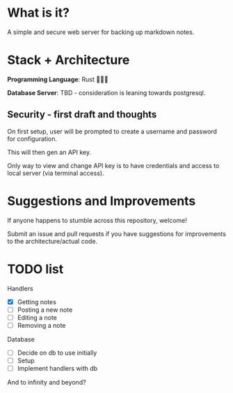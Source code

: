# What is it?
A simple and secure web server for backing up markdown notes. 


# Stack + Architecture

**Programming Language**: Rust 🦀🦀🦀

**Database Server**: TBD - consideration is leaning towards postgresql.

## Security - first draft and thoughts
On first setup, user will be prompted to create a username and password for configuration.

This will then gen an API key. 

Only way to view and change API key is to have credentials and access to local server (via terminal access).

# Suggestions and Improvements
If anyone happens to stumble across this repository, welcome! 

Submit an issue and pull requests if you have suggestions for improvements to the architecture/actual code. 

# TODO list

Handlers
- [x] Getting notes
- [ ] Posting a new note
- [ ] Editing a note
- [ ] Removing a note
      
Database
- [ ] Decide on db to use initially
- [ ] Setup
- [ ] Implement handlers with db

And to infinity and beyond?
